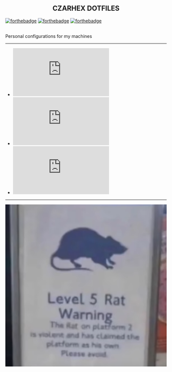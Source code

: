 <h2 align="center">CZARHEX DOTFILES</h2>

[![forthebadge](https://forthebadge.com/images/badges/compatibility-club-penguin.svg)](https://forthebadge.com) 
[![forthebadge](https://forthebadge.com/images/badges/just-plain-nasty.svg)](https://forthebadge.com) 
[![forthebadge](https://forthebadge.com/images/badges/built-with-swag.svg)](https://forthebadge.com) 

<br/>
Personal configurations for my machines
<br/>

** **

* ![Setup: Main PC (LXQt)](https://github.com/czarhex/dotfiles/blob/main/OVERLORD.md)
* ![Setup: Thinkpad X260 (GNOME DE)](https://github.com/czarhex/dotfiles/blob/main/RECKLESS.md)
* ![How to: Pipewire on Void w/ Wireplumber](https://github.com/czarhex/dotfiles/blob/main/PIPEVOID.md)

** **

![rat](images/level5rat.png)

